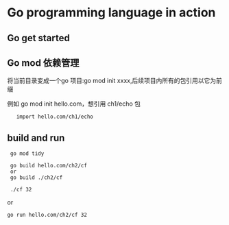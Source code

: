 # Go programming language in action


## Go get started

## Go mod 依赖管理
将当前目录变成一个go 项目:go mod init xxxx,后续项目内所有的包引用以它为前缀

例如 go mod init hello.com，想引用 ch1/echo 包

```
   import hello.com/ch1/echo
```

## build and run 
``` 
 go mod tidy
 
 go build hello.com/ch2/cf 
 or
 go build ./ch2/cf
 
 ./cf 32
```
or
``` 
go run hello.com/ch2/cf 32
```
